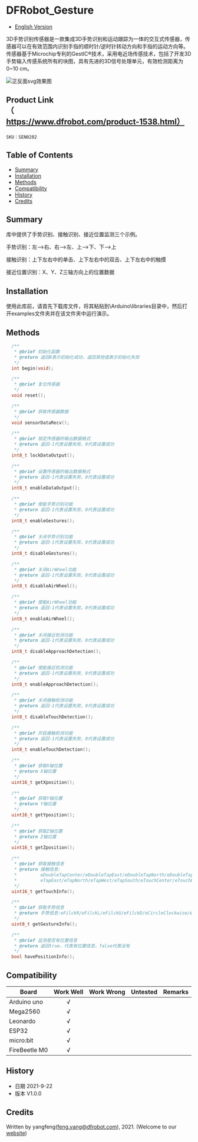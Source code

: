 # DFRobot_Gesture

- [English Version](./README.md)

3D手势识别传感器是一款集成3D手势识别和运动跟踪为一体的交互式传感器，传感器可以在有效范围内识别手指的顺时针/逆时针转动方向和手指的运动方向等。传感器基于Microchip专利的GestIC®技术，采用电近场传感技术，包括了开发3D手势输入传感系统所有的块图，具有先进的3D信号处理单元，有效检测距离为0~10 cm。



![正反面svg效果图](https://github.com/cdjq/DFRobot_Gesture/blob/master/resources/images/SEN0202.jpg)


## Product Link（https://www.dfrobot.com/product-1538.html）

    SKU：SEN0202

## Table of Contents

* [Summary](#summary)
* [Installation](#installation)
* [Methods](#methods)
* [Compatibility](#compatibility)
* [History](#history)
* [Credits](#credits)

## Summary

库中提供了手势识别、接触识别、接近位置监测三个示例。

手势识别：左-->右、右-->左、上-->下、下-->上

接触识别：上下左右中的单击、上下左右中的双击、上下左右中的触摸

接近位置识别：X、Y、Z三轴方向上的位置数据

## Installation

使用此库前，请首先下载库文件，将其粘贴到\Arduino\libraries目录中，然后打开examples文件夹并在该文件夹中运行演示。

## Methods

```C++
  /**
   * @brief 初始化函数
   * @return 返回0表示初始化成功，返回其他值表示初始化失败
   */
  int begin(void);

  /**
   * @brief 复位传感器
   */
  void reset();

  /**
   * @brief 获取传感器数据
   */
  void sensorDataRecv();

  /**
   * @brief 锁定传感器的输出数据格式
   * @return 返回-1代表设置失败，0代表设置成功
   */
  int8_t lockDataOutput();

  /**
   * @brief 设置传感器的输出数据格式
   * @return 返回-1代表设置失败，0代表设置成功
   */
  int8_t enableDataOutput();

  /**
   * @brief 使能手势识别功能
   * @return 返回-1代表设置失败，0代表设置成功
   */
  int8_t enableGestures();

  /**
   * @brief 关闭手势识别功能
   * @return 返回-1代表设置失败，0代表设置成功
   */
  int8_t disableGestures();

  /**
   * @brief 关闭AirWheel功能
   * @return 返回-1代表设置失败，0代表设置成功
   */
  int8_t disableAirWheel();

  /**
   * @brief 使能AirWheel功能
   * @return 返回-1代表设置失败，0代表设置成功
   */
  int8_t enableAirWheel();

  /**
   * @brief 关闭接近检测功能
   * @return 返回-1代表设置失败，0代表设置成功
   */
  int8_t disableApproachDetection();

  /**
   * @brief 使能接近检测功能
   * @return 返回-1代表设置失败，0代表设置成功
   */
  int8_t enableApproachDetection();

  /**
   * @brief 关闭接触检测功能
   * @return 返回-1代表设置失败，0代表设置成功
   */
  int8_t disableTouchDetection();

  /**
   * @brief 开启接触检测功能
   * @return 返回-1代表设置失败，0代表设置成功
   */
  int8_t enableTouchDetection();

  /**
   * @brief 获取X轴位置
   * @return X轴位置
   */
  uint16_t getXposition();

  /**
   * @brief 获取Y轴位置
   * @return Y轴位置
   */
  uint16_t getYposition();

  /**
   * @brief 获取Z轴位置
   * @return Z轴位置
   */
  uint16_t getZposition();

  /**
   * @brief 获取接触信息
   * @return 接触信息:
   *         eDoubleTapCenter/eDoubleTapEast/eDoubleTapNorth/eDoubleTapWest/eDoubleTapSouth/eTapCenter/
   *         eTapEast/eTapNorth/eTapWest/eTapSouth/eTouchCenter/eTouchEast/eTouchNorth/eTouchWest/eTouchSouth
   */
  uint16_t getTouchInfo();

  /**
   * @brief 获取手势信息
   * @return 手势信息:eFilckR/eFilckL/eFilckU/eFilckD/eCircleClockwise/eCircleCounterclockwise
   */
  uint8_t getGestureInfo();

  /**
   * @brief 监测是否有位置信息
   * @return 返回true，代表有位置信息，false代表没有
   */
  bool havePositionInfo();
```

## Compatibility

| Board         | Work Well | Work Wrong | Untested | Remarks |
| ------------- | :-------: | :--------: | :------: | ------- |
| Arduino uno   |     √     |            |          |         |
| Mega2560      |     √     |            |          |         |
| Leonardo      |     √     |            |          |         |
| ESP32         |     √     |            |          |         |
| micro:bit     |     √     |            |          |         |
| FireBeetle M0 |     √     |            |          |         |


## History

- 日期 2021-9-22
- 版本 V1.0.0


## Credits

Written by yangfeng(feng.yang@dfrobot.com), 2021. (Welcome to our [website](https://www.dfrobot.com/))

